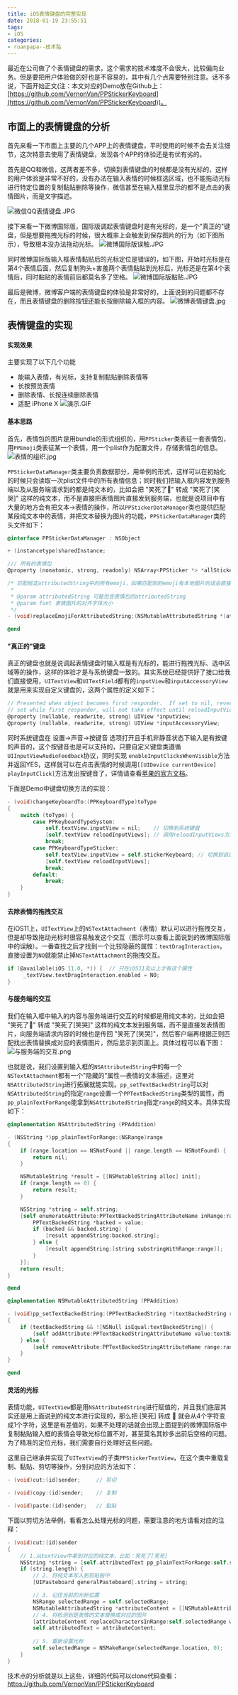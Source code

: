 ```yaml
---
title: iOS表情键盘的完整实现
date: 2018-01-19 23:55:51
tags: 
- iOS
categories:
- ruanpapa--技术贴
---
```




最近在公司做了个表情键盘的需求，这个需求的技术难度不会很大，比较偏向业务。但是要把用户体验做的好也是不容易的，其中有几个点需要特别注意。话不多说，下面开始正文(注：本文对应的Demo放在Github上：[https://github.com/VernonVan/PPStickerKeyboard](https://github.com/VernonVan/PPStickerKeyboard))。

## 市面上的表情键盘的分析

首先来看一下市面上主要的几个APP上的表情键盘，平时使用的时候不会去关注细节，这次特意去使用了表情键盘，发现各个APP的体验还是有优有劣的。

首先是QQ和微信，这两者差不多，切换到表情键盘的时候都是没有光标的，这样的用户体验是非常不好的，没有办法在输入表情的时候框选区域，也不能拖动光标进行特定位置的复制黏贴删除等操作，微信甚至在输入框里显示的都不是点击的表情图片，而是文字描述。

![微信QQ表情键盘.JPG](http://upload-images.jianshu.io/upload_images/698554-2c59f42aa0dd0dd1.JPG?imageMogr2/auto-orient/strip%7CimageView2/2/w/1240)

接下来看一下微博国际版，国际版调起表情键盘时是有光标的，是一个"真正的"键盘，但是想要拖拽光标的时候，很大概率上会触发到保存图片的行为（如下图所示），导致根本没办法拖动光标。
![微博国际版误触.JPG](http://upload-images.jianshu.io/upload_images/698554-5f667795a7778a6e.JPG?imageMogr2/auto-orient/strip%7CimageView2/2/w/1240)

同时微博国际版输入框表情黏贴后的光标定位是错误的，如下图，开始时光标是在第4个表情后面，然后复制狗头+害羞两个表情黏贴到光标后，光标还是在第4个表情后，同时黏贴的表情前后都莫名多了空格。
![微博国际版黏贴.JPG](http://upload-images.jianshu.io/upload_images/698554-d4cddecefc22cfc9.JPG?imageMogr2/auto-orient/strip%7CimageView2/2/w/1240)

最后是微博，微博客户端的表情键盘的体验是非常好的，上面说到的问题都不存在，而且表情键盘的删除按钮还能长按删除输入框的内容。
![微博表情键盘.jpg](http://upload-images.jianshu.io/upload_images/698554-63023d1dfcce132b.jpg?imageMogr2/auto-orient/strip%7CimageView2/2/w/1240)

## 表情键盘的实现

#### 实现效果

主要实现了以下几个功能

- 能输入表情，有光标，支持复制黏贴删除表情等
- 长按预览表情
- 删除表情、长按连续删除表情
- 适配 iPhone X
  ![演示.GIF](http://upload-images.jianshu.io/upload_images/698554-9d1661ee627dc3ca.GIF?imageMogr2/auto-orient/strip%7CimageView2/2/w/1240)

#### 基本思路

首先，表情包的图片是用bundle的形式组织的，用`PPSticker`类表征一套表情包，用`PPEmoji`类表征某一个表情，用一个plist作为配置文件，存储表情包的信息。
![表情的组织.jpg](http://upload-images.jianshu.io/upload_images/698554-10847f03391e9560.jpg?imageMogr2/auto-orient/strip%7CimageView2/2/w/1240)

`PPStickerDataManager`类主要负责数据部分，用单例的形式，这样可以在初始化的时候只会读取一次plist文件中的所有表情信息；同时我们把输入框内容发到服务端以及从服务端请求到的都是纯文本的，比如会把 "笑死了🤣" 转成 "笑死了[笑哭]" 这样的纯文本，而不是直接把表情图片直接发到服务端，也就是说项目中有大量的地方会有把文本->表情的操作，所以`PPStickerDataManager`类也提供匹配某段纯文本中的表情，并把文本替换为图片的功能，`PPStickerDataManager`类的头文件如下：

```objective-c
@interface PPStickerDataManager : NSObject

+ (instancetype)sharedInstance;

/// 所有的表情包
@property (nonatomic, strong, readonly) NSArray<PPSticker *> *allStickers;

/* 匹配给定attributedString中的所有emoji，如果匹配到的emoji有本地图片的话会直接换成本地的图片
 *
 * @param attributedString 可能包含表情包的attributedString
 * @param font 表情图片的对齐字体大小
 */
- (void)replaceEmojiForAttributedString:(NSMutableAttributedString *)attributedString font:(UIFont *)font;

@end
```

#### "真正的"键盘

真正的键盘也就是说调起表情键盘时输入框是有光标的，能进行拖拽光标、选中区域等的操作，这样的体验才是与系统键盘一致的。其实系统已经提供好了接口给我们直接使用，`UITextView`和`UITextField`都有的`inputView`和`inputAccessoryView`就是用来实现自定义键盘的，这两个属性的定义如下：

```objective-c
// Presented when object becomes first responder.  If set to nil, reverts to following responder chain.  If
// set while first responder, will not take effect until reloadInputViews is called.
@property (nullable, readwrite, strong) UIView *inputView;             
@property (nullable, readwrite, strong) UIView *inputAccessoryView;
```

同时系统键盘在 设置->声音->按键音 选项打开且手机非静音状态下输入是有按键的声音的，这个按键音也是可以支持的，只要自定义键盘类遵循`UIInputViewAudioFeedback`协议，同时实现 `enableInputClicksWhenVisible`方法并返回YES，这样就可以在点击表情的时候调用`[[UIDevice currentDevice] playInputClick]`方法发出按键音了，详情请查看[苹果的官方文档](https://developer.apple.com/library/content/documentation/StringsTextFonts/Conceptual/TextAndWebiPhoneOS/InputViews/InputViews.html)。

下面是Demo中键盘切换方法的实现：

```objective-c
- (void)changeKeyboardTo:(PPKeyboardType)toType
{
    switch (toType) {
        case PPKeyboardTypeSystem:
            self.textView.inputView = nil;    // 切换到系统键盘
            [self.textView reloadInputViews]; // 调用reloadInputViews方法会立刻进行键盘的切换
            break;
        case PPKeyboardTypeSticker:            
            self.textView.inputView = self.stickerKeyboard; // 切换到自定义的表情键盘
            [self.textView reloadInputViews];
            break;
        default:
            break;
    }
}
```

#### 去除表情的拖拽交互

在iOS11上，`UITextView`上的`NSTextAttachment`（表情）默认可以进行拖拽交互，但是却导致拖动光标时很容易触发这个交互（图示可以查看上面说到的微博国际版中的误触）。一番查找之后才找到一个比较隐蔽的属性：`textDragInteraction`，直接设置为`NO`就能禁止掉`NSTextAttachment`的拖拽交互。

```objective-c
if (@available(iOS 11.0, *)) {	// 只在iOS11及以上才有这个属性
     _textView.textDragInteraction.enabled = NO;
}
```

#### 与服务端的交互

我们在输入框中输入的内容与服务端进行交互的时候都是用纯文本的，比如会把 "笑死了🤣" 转成 "笑死了[笑哭]" 这样的纯文本发到服务端，而不是直接发表情图片，向服务端请求内容的时候也是传回 "笑死了[笑哭]"，然后客户端再根据正则匹配找出表情替换成对应的表情图片，然后显示到页面上。具体过程可以看下图：
![与服务端的交互.png](http://upload-images.jianshu.io/upload_images/698554-00199a31ec46945d.png?imageMogr2/auto-orient/strip%7CimageView2/2/w/1240)



也就是说，我们设置到输入框的`NSAttributedString`中的每一个`NSTextAttachment`都有一个"隐藏的"属性—表情的文本描述，这里对`NSAttributedString`进行拓展就能实现。`pp_setTextBackedString`可以对`NSAttributedString`的指定`range`设置一个`PPTextBackedString`类型的属性，而`pp_plainTextForRange`能拿到`NSAttributedString`指定`range`的纯文本。具体实现如下：

```objective-c
@implementation NSAttributedString (PPAddition)

- (NSString *)pp_plainTextForRange:(NSRange)range
{
    if (range.location == NSNotFound || range.length == NSNotFound) {
        return nil;
    }

    NSMutableString *result = [[NSMutableString alloc] init];
    if (range.length == 0) {
        return result;
    }

    NSString *string = self.string;
    [self enumerateAttribute:PPTextBackedStringAttributeName inRange:range options:kNilOptions usingBlock:^(id value, NSRange range, BOOL *stop) {
        PPTextBackedString *backed = value;
        if (backed && backed.string) {
            [result appendString:backed.string];
        } else {
            [result appendString:[string substringWithRange:range]];
        }
    }];
    return result;
}

@end

@implementation NSMutableAttributedString (PPAddition)

- (void)pp_setTextBackedString:(PPTextBackedString *)textBackedString range:(NSRange)range
{
    if (textBackedString && ![NSNull isEqual:textBackedString]) {
        [self addAttribute:PPTextBackedStringAttributeName value:textBackedString range:range];
    } else {
        [self removeAttribute:PPTextBackedStringAttributeName range:range];
    }
}

@end
```

#### 灵活的光标

表情功能，`UITextView`都是用`NSAttributedString`进行赋值的，并且我们底层其实还是用上面说到的纯文本进行实现的，那么把 [笑死] 转成 🤣 就会从4个字符变成1个字符，这里是有差值的，如果不处理的话就会出现上面提到的微博国际版中复制黏贴输入框的表情会导致光标位置不对，甚至莫名其妙多出前后空格的问题。为了精准的定位光标，我们需要自行处理好这些问题。

这里自己继承并实现了`UITextView`的子类`PPStickerTextView`，在这个类中重载复制、黏贴、剪切等操作，分别对应的方法如下：

```objective-c
- (void)cut:(id)sender;		// 剪切

- (void)copy:(id)sender;	// 复制

- (void)paste:(id)sender;	// 黏贴
```

下面以剪切方法举例，看看怎么处理光标的问题，需要注意的地方请看对应的注释：

```objective-c
- (void)cut:(id)sender
{
    // 1.从textView中拿到对应的纯文本，比如：笑死了[笑死]
    NSString *string = [self.attributedText pp_plainTextForRange:self.selectedRange];
    if (string.length) {
      	// 2. 将纯文本写入到剪贴板中
        [UIPasteboard generalPasteboard].string = string;

      	// 3. 记住当前的光标位置
        NSRange selectedRange = self.selectedRange;
        NSMutableAttributedString *attributeContent = [[NSMutableAttributedString alloc] initWithAttributedString:self.attributedText];
      	// 4. 将检测到是表情的文本替换成对应的图片
        [attributeContent replaceCharactersInRange:self.selectedRange withString:@""];
        self.attributedText = attributeContent;
      
      	// 5. 重新设置光标
        self.selectedRange = NSMakeRange(selectedRange.location, 0);
    }
}
```

技术点的分析就是以上这些，详细的代码可以clone代码查看：https://github.com/VernonVan/PPStickerKeyboard